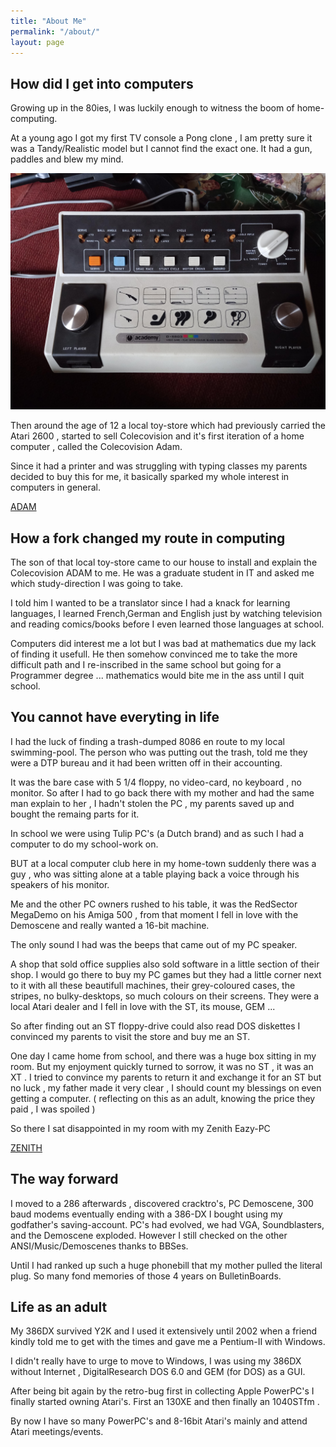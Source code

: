 ```yaml
---
title: "About Me"
permalink: "/about/"
layout: page
---
```


## How did I get into computers

Growing up in the 80ies, I was luckily enough to witness the boom of home-computing.

At a young ago I got my first TV console a Pong clone , I am pretty sure it was a 
Tandy/Realistic model but I cannot find the exact one.
It had a gun, paddles and blew my mind.

![PongClone](/assets/images/Pong_clone.jpg)

Then around the age of 12 a local toy-store which had previously carried the Atari 2600
, started to sell Colecovision and it's first iteration of a home computer , called
the Colecovision Adam.

Since it had a printer and was struggling with typing classes my parents decided to buy
this for me, it basically sparked my whole interest in computers in general.

[ADAM](https://nl-m-wikipedia-org.translate.goog/wiki/Coleco_Adam?_x_tr_sl=nl&_x_tr_tl=en&_x_tr_hl=en-US&_x_tr_pto=wapp)

## How a fork changed my route in computing

The son of that local toy-store came to our house to install and explain the Colecovision
ADAM to me. He was a graduate student in IT and asked me which study-direction I was going
to take.

I told him I wanted to be a translator since I had a knack for learning languages, I learned French,German and English just by watching television and reading comics/books before I even learned those languages at school.

Computers did interest me a lot but I was bad at mathematics due my lack of finding it 
usefull. He then somehow convinced me to take the more difficult path and I re-inscribed
in the same school but going for a Programmer degree ...  mathematics would bite me in the
ass until I quit school.

## You cannot have everyting in life

I had the luck of finding a trash-dumped 8086 en route to my local swimming-pool.
The person who was putting out the trash, told me they were a DTP bureau and it had
been written off in their accounting.

It was the bare case with 5 1/4 floppy, no video-card, no keyboard , no monitor.
So after I had to go back there with my mother and had the same man explain to her , 
I hadn't stolen the PC , my parents saved up and bought the remaing parts for it.

In school we were using Tulip PC's (a Dutch brand) and as such I had a computer to do
my school-work on.

BUT at a local computer club here in my home-town suddenly there was a guy , who was sitting alone at a table playing back a voice through his speakers of his monitor.

Me and the other PC owners rushed to his table, it was the RedSector MegaDemo on his
Amiga 500 , from that moment I fell in love with the Demoscene and really wanted a 16-bit
machine.

The only sound I had was the beeps that came out of my PC speaker.

A shop that sold office supplies also sold software in a little section of their shop.
I would go there to buy my PC games but they had a little corner next to it with all these
beautifull machines, their grey-coloured cases, the stripes, no bulky-desktops, so much colours on their screens. 
They were a local Atari dealer and I fell in love with the ST, its mouse, GEM ...

So after finding out an ST floppy-drive could also read DOS diskettes I convinced my parents to visit the store and buy me an ST.

One day I came home from school, and there was a huge box sitting in my room.
But my enjoyment quickly turned to sorrow, it was no ST , it was an XT .
I tried to convince my parents to return it and exchange it for an ST but no
luck , my father made it very clear , I should count my blessings on even getting
a computer. ( reflecting on this as an adult, knowing the price they paid , I was spoiled )

So there I sat disappointed in my room with my Zenith Eazy-PC 

[ZENITH](http://oldcomputers.net/zenith-eazy-pc.html)

## The way forward

I moved to a 286 afterwards , discovered cracktro's, PC Demoscene, 300 baud modems
eventually ending with a 386-DX I bought using my godfather's saving-account.
PC's had evolved, we had VGA, Soundblasters, and the Demoscene exploded.
However I still checked on the other ANSI/Music/Demoscenes thanks to BBSes.

Until I had ranked up such a huge phonebill that my mother pulled the literal plug.
So many fond memories of those 4 years on BulletinBoards.

## Life as an adult

My 386DX survived Y2K and I used it extensively until 2002 when a friend kindly told
me to get with the times and gave me a Pentium-II with Windows.

I didn't really have to urge to move to Windows, I was using my 386DX without Internet
, DigitalResearch DOS 6.0 and GEM (for DOS) as a GUI.

After being bit again by the retro-bug first in collecting Apple PowerPC's I finally 
started owning Atari's. First an 130XE and then finally an 1040STfm .

By now I have so many PowerPC's and 8-16bit Atari's mainly and attend Atari meetings/events.

